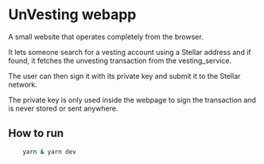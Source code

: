# UnVesting webapp

A small website that operates completely from the browser.

It lets someone search for a vesting account using a Stellar address and if found, it fetches the unvesting transaction from the vesting_service.

The user can then sign it with its private key and submit it to the Stellar network.

The private key is only used inside the webpage to sign the transaction and is never stored or sent anywhere.

## How to run

```sh
    yarn & yarn dev 
```
